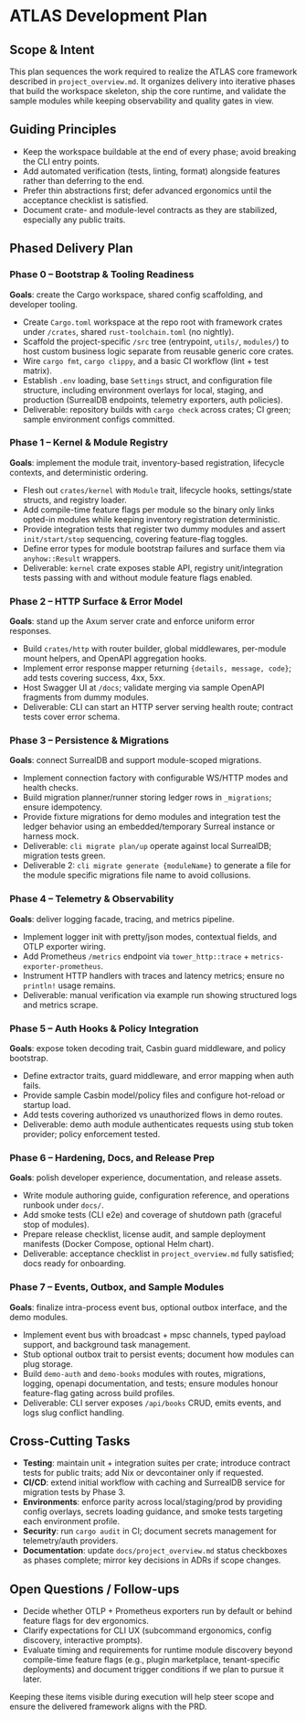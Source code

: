 # ATLAS Development Plan

## Scope & Intent
This plan sequences the work required to realize the ATLAS core framework described in `project_overview.md`. It organizes delivery into iterative phases that build the workspace skeleton, ship the core runtime, and validate the sample modules while keeping observability and quality gates in view.

## Guiding Principles
- Keep the workspace buildable at the end of every phase; avoid breaking the CLI entry points.
- Add automated verification (tests, linting, format) alongside features rather than deferring to the end.
- Prefer thin abstractions first; defer advanced ergonomics until the acceptance checklist is satisfied.
- Document crate- and module-level contracts as they are stabilized, especially any public traits.

## Phased Delivery Plan

### Phase 0 – Bootstrap & Tooling Readiness
**Goals**: create the Cargo workspace, shared config scaffolding, and developer tooling.
- Create `Cargo.toml` workspace at the repo root with framework crates under `/crates`, shared `rust-toolchain.toml` (no nightly).
- Scaffold the project-specific `/src` tree (entrypoint, `utils/`, `modules/`) to host custom business logic separate from reusable generic core crates.
- Wire `cargo fmt`, `cargo clippy`, and a basic CI workflow (lint + test matrix).
- Establish `.env` loading, base `Settings` struct, and configuration file structure, including environment overlays for local, staging, and production (SurrealDB endpoints, telemetry exporters, auth policies).
- Deliverable: repository builds with `cargo check` across crates; CI green; sample environment configs committed.

### Phase 1 – Kernel & Module Registry
**Goals**: implement the module trait, inventory-based registration, lifecycle contexts, and deterministic ordering.
- Flesh out `crates/kernel` with `Module` trait, lifecycle hooks, settings/state structs, and registry loader.
- Add compile-time feature flags per module so the binary only links opted-in modules while keeping inventory registration deterministic.
- Provide integration tests that register two dummy modules and assert `init/start/stop` sequencing, covering feature-flag toggles.
- Define error types for module bootstrap failures and surface them via `anyhow::Result` wrappers.
- Deliverable: `kernel` crate exposes stable API, registry unit/integration tests passing with and without module feature flags enabled.

### Phase 2 – HTTP Surface & Error Model
**Goals**: stand up the Axum server crate and enforce uniform error responses.
- Build `crates/http` with router builder, global middlewares, per-module mount helpers, and OpenAPI aggregation hooks.
- Implement error response mapper returning `{details, message, code}`; add tests covering success, 4xx, 5xx.
- Host Swagger UI at `/docs`; validate merging via sample OpenAPI fragments from dummy modules.
- Deliverable: CLI can start an HTTP server serving health route; contract tests cover error schema.

### Phase 3 – Persistence & Migrations
**Goals**: connect SurrealDB and support module-scoped migrations.
- Implement connection factory with configurable WS/HTTP modes and health checks.
- Build migration planner/runner storing ledger rows in `_migrations`; ensure idempotency.
- Provide fixture migrations for demo modules and integration test the ledger behavior using an embedded/temporary Surreal instance or harness mock.
- Deliverable: `cli migrate plan/up` operate against local SurrealDB; migration tests green.
- Deliverable 2: `cli migrate generate {moduleName}` to generate a file for the module specific migrations file name to avoid collusions.


### Phase 4 – Telemetry & Observability
**Goals**: deliver logging facade, tracing, and metrics pipeline.
- Implement logger init with pretty/json modes, contextual fields, and OTLP exporter wiring.
- Add Prometheus `/metrics` endpoint via `tower_http::trace` + `metrics-exporter-prometheus`.
- Instrument HTTP handlers with traces and latency metrics; ensure no `println!` usage remains.
- Deliverable: manual verification via example run showing structured logs and metrics scrape.

### Phase 5 – Auth Hooks & Policy Integration
**Goals**: expose token decoding trait, Casbin guard middleware, and policy bootstrap.
- Define extractor traits, guard middleware, and error mapping when auth fails.
- Provide sample Casbin model/policy files and configure hot-reload or startup load.
- Add tests covering authorized vs unauthorized flows in demo routes.
- Deliverable: demo auth module authenticates requests using stub token provider; policy enforcement tested.

### Phase 6 – Hardening, Docs, and Release Prep
**Goals**: polish developer experience, documentation, and release assets.
- Write module authoring guide, configuration reference, and operations runbook under `docs/`.
- Add smoke tests (CLI e2e) and coverage of shutdown path (graceful stop of modules).
- Prepare release checklist, license audit, and sample deployment manifests (Docker Compose, optional Helm chart).
- Deliverable: acceptance checklist in `project_overview.md` fully satisfied; docs ready for onboarding.

### Phase 7 – Events, Outbox, and Sample Modules
**Goals**: finalize intra-process event bus, optional outbox interface, and the demo modules.
- Implement event bus with broadcast + mpsc channels, typed payload support, and background task management.
- Stub optional outbox trait to persist events; document how modules can plug storage.
- Build `demo-auth` and `demo-books` modules with routes, migrations, logging, openapi documentation, and tests; ensure modules honour feature-flag gating across build profiles.
- Deliverable: CLI server exposes `/api/books` CRUD, emits events, and logs slug conflict handling.

## Cross-Cutting Tasks
- **Testing**: maintain unit + integration suites per crate; introduce contract tests for public traits; add Nix or devcontainer only if requested.
- **CI/CD**: extend initial workflow with caching and SurrealDB service for migration tests by Phase 3.
- **Environments**: enforce parity across local/staging/prod by providing config overlays, secrets loading guidance, and smoke tests targeting each environment profile.
- **Security**: run `cargo audit` in CI; document secrets management for telemetry/auth providers.
- **Documentation**: update `docs/project_overview.md` status checkboxes as phases complete; mirror key decisions in ADRs if scope changes.

## Open Questions / Follow-ups
- Decide whether OTLP + Prometheus exporters run by default or behind feature flags for dev ergonomics.
- Clarify expectations for CLI UX (subcommand ergonomics, config discovery, interactive prompts).
- Evaluate timing and requirements for runtime module discovery beyond compile-time feature flags (e.g., plugin marketplace, tenant-specific deployments) and document trigger conditions if we plan to pursue it later.

Keeping these items visible during execution will help steer scope and ensure the delivered framework aligns with the PRD.

